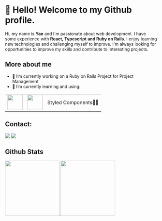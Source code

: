 # 👋 Hello! Welcome to my Github profile.
Hi, my name is **Yan** and I'm passionate about web development. I have some experience with **React, Typescript and Ruby on Rails**. I enjoy learning new technologies and challenging myself to improve. I'm always looking for opportunities to improve my skills and contribute to interesting projects.

## More about me

- 🔭 I’m currently working on a Ruby on Rails Project for Project Management
- 🌱 I’m currently learning and using:
<table>
  <tr>
    <td valign="middle"><img src="https://cdn.jsdelivr.net/gh/devicons/devicon/icons/react/react-original-wordmark.svg" width="50" height="50"/></td>
    <td valign="middle"><img src="https://cdn.jsdelivr.net/gh/devicons/devicon/icons/typescript/typescript-original.svg" width="50" height="50"/></td>
    <td valign="middle">Styled Components💅🏻</td>
  </tr>
</table>

## Contact:

<div>
  <a href = "mailto:bsouza.yan@gmail.com"><img src="https://img.shields.io/badge/Gmail-D14836?style=for-the-badge&logo=gmail&logoColor=white" target="_blank"></a>
  <a href="https://www.linkedin.com/in/yanbatista/" target="_blank"><img src="https://img.shields.io/badge/-LinkedIn-%230077B5?style=for-the-badge&logo=linkedin&logoColor=white" target="_blank"></a>   
</div>

## Github Stats
<div>
  <a href="https://github.com/yan-batista">
  <img height="180em" src="https://github-readme-stats.vercel.app/api/top-langs/?username=yan-batista&layout=compact&langs_count=7&theme=dracula"/>
  <img height="180em" src="https://github-readme-stats.vercel.app/api?username=yan-batista&show_icons=true&theme=dracula&include_all_commits=true&count_private=true"/>
</div>

